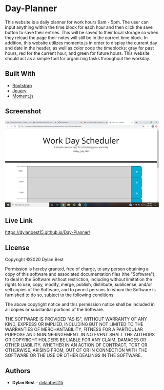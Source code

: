 # Day-Planner
This website is a daily planner for work hours 9am - 5pm. The user can input anything within the time block for each hour and then click the save button to save their entries. This will be saved to their local storage so when they reload the page their notes will still be in the correct time block. In addition, this website utilizes momento.js in order to display the current day and date in the header, as well as color code the timeblocks: gray for past hours, red for the current hour, and green for future hours. This website should act as a simple tool for organizing tasks throughout the workday. 

## Built With
- <a href="https://getbootstrap.com/">Bootstrap</a>
- <a href="https://jquery.com/">Jquery</a>
- <a href="https://momentjs.com/">Moment.js</a>

## Screenshot
![Day-Planner](screenshot-hw5.png)

## Live Link
https://dylanbest15.github.io/Day-Planner/

## License
Copyright ©2020 Dylan Best

Permission is hereby granted, free of charge, to any person obtaining a copy of this software and associated documentation files (the "Software"), to deal in the Software without restriction, including without limitation the rights to use, copy, modify, merge, publish, distribute, sublicense, and/or sell copies of the Software, and to permit persons to whom the Software is furnished to do so, subject to the following conditions:

The above copyright notice and this permission notice shall be included in all copies or substantial portions of the Software.

THE SOFTWARE IS PROVIDED "AS IS", WITHOUT WARRANTY OF ANY KIND, EXPRESS OR IMPLIED, INCLUDING BUT NOT LIMITED TO THE WARRANTIES OF MERCHANTABILITY, FITNESS FOR A PARTICULAR PURPOSE AND NONINFRINGEMENT. IN NO EVENT SHALL THE AUTHORS OR COPYRIGHT HOLDERS BE LIABLE FOR ANY CLAIM, DAMAGES OR OTHER LIABILITY, WHETHER IN AN ACTION OF CONTRACT, TORT OR OTHERWISE, ARISING FROM, OUT OF OR IN CONNECTION WITH THE SOFTWARE OR THE USE OR OTHER DEALINGS IN THE SOFTWARE.

## Authors
- **Dylan Best** - [dylanbest15](https://github.com/dylanbest15)